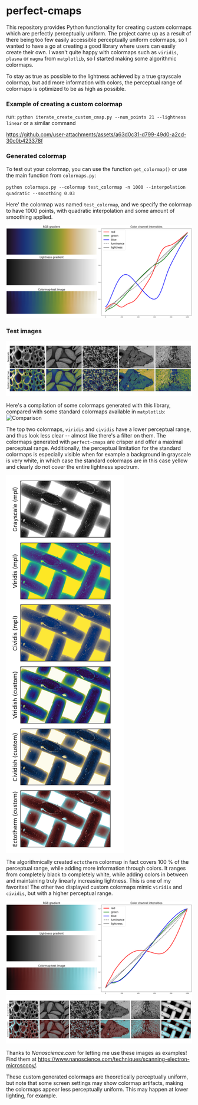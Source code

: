 # perfect-cmaps
This repository provides Python functionality for creating custom colormaps which are perfectly perceptually uniform.
The project came up as a result of there being too few easily accessible perceptually uniform colormaps, so I wanted to have a go at creating a good library where users can easily create their own. I wasn't quite happy with colormaps such as `viridis`, `plasma` or `magma` from `matplotlib`, so I started making some algorithmic colormaps. 

To stay as true as possible to the lightness achieved by a true grayscale colormap, but add more information with colors, the perceptual range of colormaps is optimized to be as high as possible.

### Example of creating a custom colormap
run: `python iterate_create_custom_cmap.py --num_points 21 --lightness linear` or a similar command

https://github.com/user-attachments/assets/a63d0c31-d799-49d0-a2cd-30c0b423378f

### Generated colormap
To test out your colormap, you can use the function `get_colormap()` or use the main function from `colormaps.py`:

`python colormaps.py --colormap test_colormap -n 1000 --interpolation quadratic --smoothing 0.03`

Here' the colormap was named `test_colormap`, and we specify the colormap to have 1000 points, with quadratic interpolation and some amount of smoothing applied. 

![Generated colormap](assets/test_colormap.png)

### Test images 
![Test images](assets/test_colormap_images.png)

Here's a compilation of some colormaps generated with this library, compared with some standard colormaps available in `matplotlib`:
![Comparison](assets/cmap_comparison.png)

The top two colormaps, `viridis` and `cividis` have a lower perceptual range, and thus look less clear -- almost like there's a filter on them. The colormaps generated with `perfect-cmaps` are crisper and offer a maximal perceptual range. Additionally, the perceptual limitation for the standard colormaps is especially visible when for example a background in grayscale is very white, in which case the standard colormaps are in this case yellow and clearly do not cover the entire lightness spectrum.

![Comparison2](assets/cmap_comparison2.png)

The algorithmically created `ectotherm` colormap in fact covers 100 % of the perceptual range, while adding more information through colors. It ranges from completely black to completely white, while adding colors in between and maintaining truly linearly increasing lightness. This is one of my favorites! The other two displayed custom colormaps mimic `viridis` and `cividis`, but with a higher perceptual range.

![Ectotherm gradient](assets/ectotherm_gradient.png)
![Ectotherm examples](assets/ectotherm.png)

Thanks to *Nanoscience.com* for letting me use these images as examples! Find them at https://www.nanoscience.com/techniques/scanning-electron-microscopy/.

These custom generated colormaps are theoretically perceptually uniform, but note that some screen settings may show colormap artifacts, making the colormaps appear less perceptually uniform. This may happen at lower lighting, for example.
